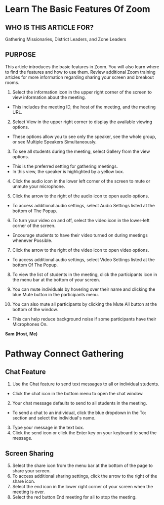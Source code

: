 # Learn The Basic Features Of Zoom

## WHO IS THIS ARTICLE FOR?
Gathering Missionaries, District Leaders, and Zone Leaders

## PURPOSE
This article introduces the basic features in Zoom. You will also learn where to find the features and how to use them. Review additional Zoom training articles for more information regarding sharing your screen and breakout rooms.

1. Select the information icon in the upper right corner of the screen to view information about the meeting.
- This includes the meeting ID, the host of the meeting, and the meeting URL.

2. Select View in the upper right corner to display the available viewing options.
- These options allow you to see only the speaker, see the whole group, or see Multiple Speakers Simultaneously.

3. To see all students during the meeting, select Gallery from the view options.
- This is the preferred setting for gathering meetings.
- In this view, the speaker is highlighted by a yellow box.

4. Click the audio icon in the lower left corner of the screen to mute or unmute your microphone.

5. Click the arrow to the right of the audio icon to open audio options.
- To access additional audio settings, select Audio Settings listed at the bottom of The Popup.

6. To turn your video on and off, select the video icon in the lower-left corner of the screen.
- Encourage students to have their video turned on during meetings whenever Possible.

7. Click the arrow to the right of the video icon to open video options.
- To access additional audio settings, select Video Settings listed at the bottom Of The Popup.

8. To view the list of students in the meeting, click the participants icon in the menu bar at the bottom of your screen.

9. You can mute individuals by hovering over their name and clicking the blue Mute button in the participants menu.

10. You can also mute all participants by clicking the Mute All button at the bottom of the window.
- This can help reduce background noise if some participants have their Microphones On.

**Sam (Host, Me)**

# Pathway Connect Gathering

## Chat Feature
1. Use the Chat feature to send text messages to all or individual students.
- Click the chat icon in the bottom menu to open the chat window.
2. Your chat message defaults to send to all students in the meeting.
- To send a chat to an individual, click the blue dropdown in the To: section and select the individual's name.
3. Type your message in the text box.
4. Click the send icon or click the Enter key on your keyboard to send the message.

## Screen Sharing
5. Select the share icon from the menu bar at the bottom of the page to share your screen.
6. To access additional sharing settings, click the arrow to the right of the share icon.
7. Select the end icon in the lower right corner of your screen when the meeting is over.
8. Select the red button End meeting for all to stop the meeting.

